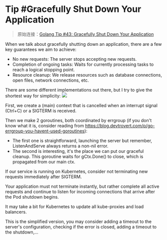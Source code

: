 # Tip #Gracefully Shut Down Your Application

> 原始连接：[Golang Tip #43: Gracefully Shut Down Your Application ](https://twitter.com/func25/status/1766104130303705226)

When we talk about gracefully shutting down an application, there are a few key guarantees we aim to achieve:

- No new requests: The server stops accepting new requests.
- Completion of ongoing tasks: Waits for currently processing tasks to reach a logical stopping point.
- Resource cleanup: We release resources such as database connections, open files, network connections, etc.

There are some different implementations out there, but I try to give the shortest way for simplicity:
![](./images/043/1.png)

First, we create a (main) context that is cancelled when an interrupt signal (Ctrl+C) or a SIGTERM is received.

Then we make 2 goroutines, both coordinated by errgroup (if you don't know what it is, consider reading from https://blog.devtrovert.com/p/go-errgroup-you-havent-used-goroutines):

- The first one is straightforward, launching the server but remember, ListenAndServe always returns a non-nil error.
- The second is interesting, it's the place we can put our graceful cleanup. This goroutine waits for gCtx.Done() to close, which is propagated from our main ctx.

If our service is running on Kubernetes, consider not terminating new requests immediately after SIGTERM.

Your application must not terminate instantly, but rather complete all active requests and continue to listen for incoming connections that arrive after the Pod shutdown begins.

It may take a bit for Kubernetes to update all kube-proxies and load balancers.

This is the simplified version, you may consider adding a timeout to the server's configuration, checking if the error is closed, adding a timeout to the shutdown,...
